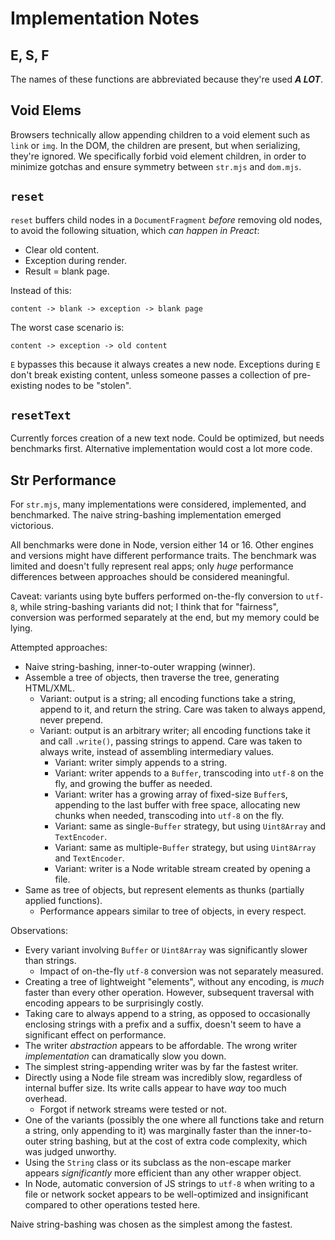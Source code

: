 # Implementation Notes

## E, S, F

The names of these functions are abbreviated because they're used _**A LOT**_.

## Void Elems

Browsers technically allow appending children to a void element such as `link` or `img`. In the DOM, the children are present, but when serializing, they're ignored. We specifically forbid void element children, in order to minimize gotchas and ensure symmetry between `str.mjs` and `dom.mjs`.

## `reset`

`reset` buffers child nodes in a `DocumentFragment` _before_ removing old nodes, to avoid the following situation, which _can happen in Preact_:

  * Clear old content.
  * Exception during render.
  * Result = blank page.

Instead of this:

    content -> blank -> exception -> blank page

The worst case scenario is:

    content -> exception -> old content

`E` bypasses this because it always creates a new node. Exceptions during `E` don't break existing content, unless someone passes a collection of pre-existing nodes to be "stolen".

## `resetText`

Currently forces creation of a new text node. Could be optimized, but needs benchmarks first. Alternative implementation would cost a lot more code.

## Str Performance

For `str.mjs`, many implementations were considered, implemented, and benchmarked. The naive string-bashing implementation emerged victorious.

All benchmarks were done in Node, version either 14 or 16. Other engines and versions might have different performance traits. The benchmark was limited and doesn't fully represent real apps; only _huge_ performance differences between approaches should be considered meaningful.

Caveat: variants using byte buffers performed on-the-fly conversion to `utf-8`, while string-bashing variants did not; I think that for "fairness", conversion was performed separately at the end, but my memory could be lying.

Attempted approaches:

* Naive string-bashing, inner-to-outer wrapping (winner).
* Assemble a tree of objects, then traverse the tree, generating HTML/XML.
  * Variant: output is a string; all encoding functions take a string, append to it, and return the string. Care was taken to always append, never prepend.
  * Variant: output is an arbitrary writer; all encoding functions take it and call `.write()`, passing strings to append. Care was taken to always write, instead of assembling intermediary values.
    * Variant: writer simply appends to a string.
    * Variant: writer appends to a `Buffer`, transcoding into `utf-8` on the fly, and growing the buffer as needed.
    * Variant: writer has a growing array of fixed-size `Buffer`s, appending to the last buffer with free space, allocating new chunks when needed, transcoding into `utf-8` on the fly.
    * Variant: same as single-`Buffer` strategy, but using `Uint8Array` and `TextEncoder`.
    * Variant: same as multiple-`Buffer` strategy, but using `Uint8Array` and `TextEncoder`.
    * Variant: writer is a Node writable stream created by opening a file.
* Same as tree of objects, but represent elements as thunks (partially applied functions).
  * Performance appears similar to tree of objects, in every respect.

Observations:

* Every variant involving `Buffer` or `Uint8Array` was significantly slower than strings.
  * Impact of on-the-fly `utf-8` conversion was not separately measured.
* Creating a tree of lightweight "elements", without any encoding, is _much_ faster than every other operation. However, subsequent traversal with encoding appears to be surprisingly costly.
* Taking care to always append to a string, as opposed to occasionally enclosing strings with a prefix and a suffix, doesn't seem to have a significant effect on performance.
* The writer _abstraction_ appears to be affordable. The wrong writer _implementation_ can dramatically slow you down.
* The simplest string-appending writer was by far the fastest writer.
* Directly using a Node file stream was incredibly slow, regardless of internal buffer size. Its write calls appear to have _way_ too much overhead.
  * Forgot if network streams were tested or not.
* One of the variants (possibly the one where all functions take and return a string, only appending to it) was marginally faster than the inner-to-outer string bashing, but at the cost of extra code complexity, which was judged unworthy.
* Using the `String` class or its subclass as the non-escape marker appears _significantly_ more efficient than any other wrapper object.
* In Node, automatic conversion of JS strings to `utf-8` when writing to a file or network socket appears to be well-optimized and insignificant compared to other operations tested here.

Naive string-bashing was chosen as the simplest among the fastest.
